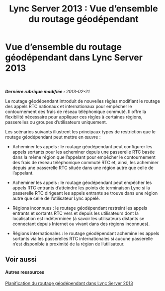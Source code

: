﻿---
title: 'Lync Server 2013 : Vue d’ensemble du routage géodépendant'
TOCTitle: Vue d’ensemble du routage géodépendant
ms:assetid: 4aa494bd-0d66-4335-b9e8-f758d44a7202
ms:mtpsurl: https://technet.microsoft.com/fr-fr/library/JJ994032(v=OCS.15)
ms:contentKeyID: 53095412
ms.date: 05/20/2016
mtps_version: v=OCS.15
ms.translationtype: HT
---

# Vue d’ensemble du routage géodépendant dans Lync Server 2013

 

_**Dernière rubrique modifiée :** 2013-02-21_

Le routage géodépendant introduit de nouvelles règles modifiant le routage des appels RTC nationaux et internationaux pour empêcher le contournement des frais de réseau téléphonique commuté. Il offre la flexibilité nécessaire pour appliquer ces règles à certaines régions, passerelles ou groupes d’utilisateurs uniquement.

Les scénarios suivants illustrent les principaux types de restriction que le routage géodépendant peut mettre en œuvre :

  - Acheminer les appels : le routage géodépendant peut configurer les appels sortants pour les acheminer depuis une passerelle RTC basée dans la même région que l’appelant pour empêcher le contournement des frais de réseau téléphonique commuté RTC et, ainsi, les acheminer depuis une passerelle RTC située dans une région autre que celle de l’appelant.

  - Acheminer les appels : le routage géodépendant peut empêcher les appels RTC entrants d’atteindre les points de terminaison Lync si la passerelle RTC dirigeant les appels entrants se trouve dans une région autre que celle de l’utilisateur Lync appelé.

  - Régions inconnues : le routage géodépendant restreint les appels entrants et sortants RTC vers et depuis les utilisateurs dont la localisation est indéterminée (à savoir les utilisateurs distants se connectant depuis Internet ou vivant dans des régions inconnues).

  - Régions internationales : le routage géodépendant achemine les appels sortants via les passerelles RTC internationales si aucune passerelle n’est disponible à proximité de la région de l’utilisateur.

## Voir aussi

#### Autres ressources

[Planification du routage géodépendant dans Lync Server 2013](lync-server-2013-planning-for-location-based-routing.md)

